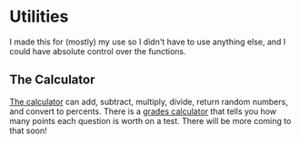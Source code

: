 <link rel="shortcut icon" href="./favicon.ico">

# Utilities

I made this for (mostly) my use so I didn't have to use anything else, and I could have absolute control over the functions.

## The Calculator

[The calculator](https://pixelxii.github.io/Utilities/math/ccalc.html) can add, subtract, multiply, divide, return random numbers, and convert to percents. There is a [grades calculator](https://pixelxii.github.io/Utilities/grades.html) that tells you how many points each question is worth on a test. There will be more coming to that soon!

